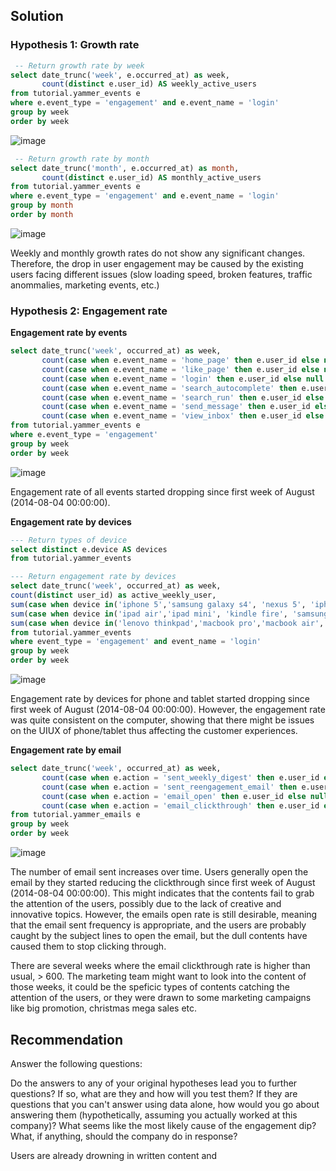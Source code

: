 ## Solution ##

### Hypothesis 1: Growth rate ###
```sql
 -- Return growth rate by week
select date_trunc('week', e.occurred_at) as week,
       count(distinct e.user_id) AS weekly_active_users
from tutorial.yammer_events e
where e.event_type = 'engagement' and e.event_name = 'login'
group by week
order by week
```
![image](https://user-images.githubusercontent.com/77920592/203055634-922557d7-d7ce-4668-a9be-6de0edaf4062.png)

```sql
 -- Return growth rate by month
select date_trunc('month', e.occurred_at) as month,
       count(distinct e.user_id) AS monthly_active_users
from tutorial.yammer_events e
where e.event_type = 'engagement' and e.event_name = 'login'
group by month
order by month
```
![image](https://user-images.githubusercontent.com/77920592/203055734-9674e8d2-6ab7-4611-854e-4ff4592a0ca8.png)

Weekly and monthly growth rates do not show any significant changes. Therefore, the drop in user engagement may be caused by the existing users facing different issues (slow loading speed, broken features, traffic anommalies, marketing events, etc.)

### Hypothesis 2: Engagement rate ###

**Engagement rate by events**
```sql
select date_trunc('week', occurred_at) as week,
       count(case when e.event_name = 'home_page' then e.user_id else null end) as home_page,
       count(case when e.event_name = 'like_page' then e.user_id else null end) as like_page,
       count(case when e.event_name = 'login' then e.user_id else null end) as login,
       count(case when e.event_name = 'search_autocomplete' then e.user_id else null end) as search_autocomplete,
       count(case when e.event_name = 'search_run' then e.user_id else null end) as search_run,
       count(case when e.event_name = 'send_message' then e.user_id else null end) as send_message,
       count(case when e.event_name = 'view_inbox' then e.user_id else null end) as view_inbox 
from tutorial.yammer_events e
where e.event_type = 'engagement'
group by week
order by week
```
![image](https://user-images.githubusercontent.com/77920592/203062238-532f7a85-8e43-4bbd-8dff-216e4750e05d.png)

Engagement rate of all events started dropping since first week of August (2014-08-04 00:00:00).

**Engagement rate by devices**
```sql
--- Return types of device
select distinct e.device AS devices
from tutorial.yammer_events
```

```sql
--- Return engagement rate by devices
select date_trunc('week', occurred_at) as week,
count(distinct user_id) as active_weekly_user,
sum(case when device in('iphone 5','samsung galaxy s4', 'nexus 5', 'iphone 5s', 'iphone 4s','nexus 7', 'nokia lumia 635','nexus 10','htc one','amazon fire phone','samsung galaxy note') then 1 else 0 end) as phone_users,
sum(case when device in('ipad air','ipad mini', 'kindle fire', 'samsung galaxy tablet') then 1 else 0 end) as tablet_users,
sum(case when device in('lenovo thinkpad','macbook pro','macbook air','dell inspiron desktop', 'dell inspiron notebok','asus chromebook','acer aspire notebook','hp                            pavilion desktop', 'acer aspire desktop','windows surface','mac mini') then 1 else 0 end) as computer_users
from tutorial.yammer_events
where event_type = 'engagement' and event_name = 'login'
group by week
order by week
```
![image](https://user-images.githubusercontent.com/77920592/203059211-efedefd2-960a-46c9-99fc-38d77d28e410.png)


Engagement rate by devices for phone and tablet started dropping since first week of August (2014-08-04 00:00:00). However, the engagement rate was quite consistent on the computer, showing that there might be issues on the UIUX of phone/tablet thus affecting the customer experiences. 

**Engagement rate by email**
```sql
select date_trunc('week', occurred_at) as week,
       count(case when e.action = 'sent_weekly_digest' then e.user_id else null end) as weekly_emails,
       count(case when e.action = 'sent_reengagement_email' then e.user_id else null end) as reengagement_emails,
       count(case when e.action = 'email_open' then e.user_id else null end) as email_opens,
       count(case when e.action = 'email_clickthrough' then e.user_id else null end) as email_clickthroughs
from tutorial.yammer_emails e
group by week
order by week
```
![image](https://user-images.githubusercontent.com/77920592/203061092-4e9ccd72-c875-4741-a1bc-41b48fa7ef35.png)

The number of email sent increases over time. Users generally open the email by they started reducing the clickthrough since first week of August (2014-08-04 00:00:00). This might indicates that the contents fail to grab the attention of the users, possibly due to the lack of creative and innovative topics. However, the emails open rate is still desirable, meaning that the email sent frequency is appropriate, and the users are probably caught by the subject lines to open the email, but the dull contents have caused them to stop clicking through. 

There are several weeks where the email clickthrough rate is higher than usual, > 600. The marketing team might want to look into the content of those weeks, it could be the speficic types of contents catching the attention of the users, or they were drawn to some marketing campaigns like big promotion, christmas mega sales etc. 


## Recommendation ##
Answer the following questions:

Do the answers to any of your original hypotheses lead you to further questions?
If so, what are they and how will you test them?
If they are questions that you can't answer using data alone, how would you go about answering them (hypothetically, assuming you actually worked at this company)?
What seems like the most likely cause of the engagement dip?
What, if anything, should the company do in response?

Users are already drowning in written content and 
